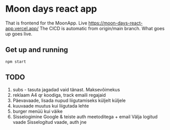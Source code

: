 # Moon days react app

That is  frontend for the MoonApp.
Live https://moon-days-react-app.vercel.app/
The CICD is automatic from origin/main branch. What goes up goes live.

## Get up and running
```
npm start
```

## TODO
1. subs - tasuta jagadad vaid tänast. Maksevõimekus
5. reklaam A4 qr koodiga, track emaili regajaid
2. Päevavaade, lisada nupud liigutamiseks küljelt küljele
3. kuuvaade muutus kui liigutada lehte
2. burger menüü kui väike
3. Sisselogimine Google & teiste auth meetoditega + email
Välja logitud vaade
Sisselogitud vaade, auth jne
